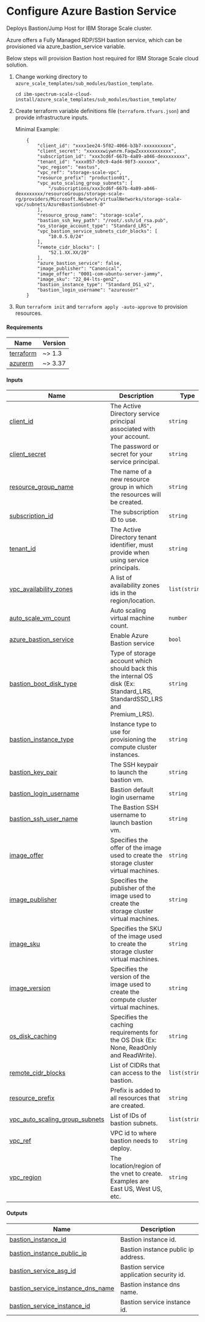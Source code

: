 # Configure Azure Bastion Service

Deploys Bastion/Jump Host for IBM Storage Scale cluster.

Azure offers a Fully Managed RDP/SSH bastion service, which can be provisioned via azure_bastion_service variable.

Below steps will provision Bastion host required for IBM Storage Scale cloud solution.

1. Change working directory to `azure_scale_templates/sub_modules/bastion_template`.

    ```cli
    cd ibm-spectrum-scale-cloud-install/azure_scale_templates/sub_modules/bastion_template/
    ```

2. Create terraform variable definitions file (`terraform.tfvars.json`) and provide infrastructure inputs.

    Minimal Example:

    ```jsonc
        {
            "client_id": "xxxx1ee24-5f02-4066-b3b7-xxxxxxxxxx",
            "client_secret": "xxxxxxwiywnrm.FaqwZxxxxxxxxxxxx",
            "subscription_id": "xxx3cd6f-667b-4a89-a046-dexxxxxxxx",
            "tenant_id": "xxxx057-50c9-4ad4-98f3-xxxxxx",
            "vpc_region": "eastus",
            "vpc_ref": "storage-scale-vpc",
            "resource_prefix": "production01",
            "vpc_auto_scaling_group_subnets": [
                "/subscriptions/xxx3cd6f-667b-4a89-a046-dexxxxxxxx/resourceGroups/storage-scale-rg/providers/Microsoft.Network/virtualNetworks/storage-scale-vpc/subnets/AzureBastionSubnet-0"
            ],
            "resource_group_name": "storage-scale",
            "bastion_ssh_key_path": "/root/.ssh/id_rsa.pub",
            "os_storage_account_type": "Standard_LRS",
            "vpc_bastion_service_subnets_cidr_blocks": [
                "10.0.5.0/24"
            ],
            "remote_cidr_blocks": [
                "52.1.XX.XX/20"
            ],
            "azure_bastion_service": false,
            "image_publisher": "Canonical",
            "image_offer": "0001-com-ubuntu-server-jammy",
            "image_sku": "22_04-lts-gen2",
            "bastion_instance_type": "Standard_DS1_v2",
            "bastion_login_username": "azureuser"
        }
    ```

3. Run `terraform init` and `terraform apply -auto-approve` to provision resources.

<!-- BEGIN_TF_DOCS -->
#### Requirements

| Name | Version |
|------|---------|
| <a name="requirement_terraform"></a> [terraform](#requirement_terraform) | ~> 1.3 |
| <a name="requirement_azurerm"></a> [azurerm](#requirement_azurerm) | ~> 3.37 |

#### Inputs

| Name | Description | Type |
|------|-------------|------|
| <a name="input_client_id"></a> [client_id](#input_client_id) | The Active Directory service principal associated with your account. | `string` |
| <a name="input_client_secret"></a> [client_secret](#input_client_secret) | The password or secret for your service principal. | `string` |
| <a name="input_resource_group_name"></a> [resource_group_name](#input_resource_group_name) | The name of a new resource group in which the resources will be created. | `string` |
| <a name="input_subscription_id"></a> [subscription_id](#input_subscription_id) | The subscription ID to use. | `string` |
| <a name="input_tenant_id"></a> [tenant_id](#input_tenant_id) | The Active Directory tenant identifier, must provide when using service principals. | `string` |
| <a name="input_vpc_availability_zones"></a> [vpc_availability_zones](#input_vpc_availability_zones) | A list of availability zones ids in the region/location. | `list(string)` |
| <a name="input_auto_scale_vm_count"></a> [auto_scale_vm_count](#input_auto_scale_vm_count) | Auto scaling virtual machine count. | `number` |
| <a name="input_azure_bastion_service"></a> [azure_bastion_service](#input_azure_bastion_service) | Enable Azure Bastion service | `bool` |
| <a name="input_bastion_boot_disk_type"></a> [bastion_boot_disk_type](#input_bastion_boot_disk_type) | Type of storage account which should back this the internal OS disk (Ex: Standard_LRS, StandardSSD_LRS and Premium_LRS). | `string` |
| <a name="input_bastion_instance_type"></a> [bastion_instance_type](#input_bastion_instance_type) | Instance type to use for provisioning the compute cluster instances. | `string` |
| <a name="input_bastion_key_pair"></a> [bastion_key_pair](#input_bastion_key_pair) | The SSH keypair to launch the bastion vm. | `string` |
| <a name="input_bastion_login_username"></a> [bastion_login_username](#input_bastion_login_username) | Bastion default login username | `string` |
| <a name="input_bastion_ssh_user_name"></a> [bastion_ssh_user_name](#input_bastion_ssh_user_name) | The Bastion SSH username to launch bastion vm. | `string` |
| <a name="input_image_offer"></a> [image_offer](#input_image_offer) | Specifies the offer of the image used to create the storage cluster virtual machines. | `string` |
| <a name="input_image_publisher"></a> [image_publisher](#input_image_publisher) | Specifies the publisher of the image used to create the storage cluster virtual machines. | `string` |
| <a name="input_image_sku"></a> [image_sku](#input_image_sku) | Specifies the SKU of the image used to create the storage cluster virtual machines. | `string` |
| <a name="input_image_version"></a> [image_version](#input_image_version) | Specifies the version of the image used to create the compute cluster virtual machines. | `string` |
| <a name="input_os_disk_caching"></a> [os_disk_caching](#input_os_disk_caching) | Specifies the caching requirements for the OS Disk (Ex: None, ReadOnly and ReadWrite). | `string` |
| <a name="input_remote_cidr_blocks"></a> [remote_cidr_blocks](#input_remote_cidr_blocks) | List of CIDRs that can access to the bastion. | `list(string)` |
| <a name="input_resource_prefix"></a> [resource_prefix](#input_resource_prefix) | Prefix is added to all resources that are created. | `string` |
| <a name="input_vpc_auto_scaling_group_subnets"></a> [vpc_auto_scaling_group_subnets](#input_vpc_auto_scaling_group_subnets) | List of IDs of bastion subnets. | `list(string)` |
| <a name="input_vpc_ref"></a> [vpc_ref](#input_vpc_ref) | VPC id to where bastion needs to deploy. | `string` |
| <a name="input_vpc_region"></a> [vpc_region](#input_vpc_region) | The location/region of the vnet to create. Examples are East US, West US, etc. | `string` |

#### Outputs

| Name | Description |
|------|-------------|
| <a name="output_bastion_instance_id"></a> [bastion_instance_id](#output_bastion_instance_id) | Bastion instance id. |
| <a name="output_bastion_instance_public_ip"></a> [bastion_instance_public_ip](#output_bastion_instance_public_ip) | Bastion instance public ip address. |
| <a name="output_bastion_service_asg_id"></a> [bastion_service_asg_id](#output_bastion_service_asg_id) | Bastion service application security id. |
| <a name="output_bastion_service_instance_dns_name"></a> [bastion_service_instance_dns_name](#output_bastion_service_instance_dns_name) | Bastion instance dns name. |
| <a name="output_bastion_service_instance_id"></a> [bastion_service_instance_id](#output_bastion_service_instance_id) | Bastion service instance id. |
<!-- END_TF_DOCS -->
